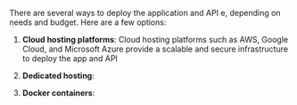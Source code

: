 There are several ways to deploy the application and API e, depending on  needs and budget. Here are a few options:

1. **Cloud hosting platforms**: Cloud hosting platforms such as AWS, Google Cloud, and Microsoft Azure provide a scalable and secure infrastructure to deploy the  app and API

2. **Dedicated hosting**:

3. **Docker containers**: 

